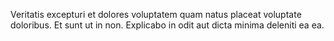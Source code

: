 Veritatis excepturi et dolores voluptatem quam natus placeat voluptate doloribus. Et sunt ut in non. Explicabo in odit aut dicta minima deleniti ea ea.